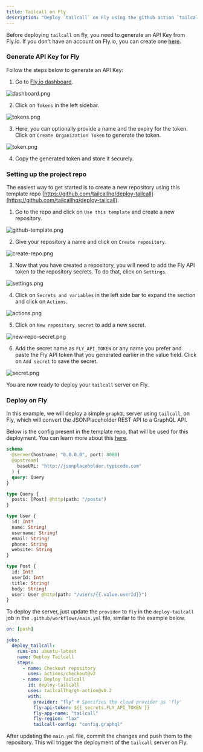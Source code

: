 ```yaml
---
title: Tailcall on Fly
description: "Deploy `tailcall` on Fly using the github action `tailcallhq/gh-action`"
---
```


Before deploying `tailcall` on fly, you need to generate an API Key from Fly.io. If you don't have an account on Fly.io, you can create one [here](https://fly.io/app/sign-up).

### Generate API Key for Fly

Follow the steps below to generate an API Key:

1. Go to [Fly.io dashboard](https://fly.io/dashboard).

![dashboard.png](../../static/images/fly/dashboard.png)

2. Click on `Tokens` in the left sidebar.

![tokens.png](../../static/images/fly/tokens.png)

3. Here, you can optionally provide a name and the expiry for the token. Click on `Create Organization Token` to generate the token.

![token.png](../../static/images/fly/token.png)

4. Copy the generated token and store it securely.

### Setting up the project repo

The easiest way to get started is to create a new repository using this template repo [https://github.com/tailcallhq/deploy-tailcall](https://github.com/tailcallhq/deploy-tailcall).

1. Go to the repo and click on `Use this template` and create a new repository.

![github-template.png](../../static/images/fly/github-template.png)

2. Give your repository a name and click on `Create repository`.

![create-repo.png](../../static/images/fly/create-repo.png)

3. Now that you have created a repository, you will need to add the Fly API token to the repository secrets. To do that, click on `Settings`.

![settings.png](../../static/images/fly/settings.png)

4. Click on `Secrets and variables` in the left side bar to expand the section and click on `Actions`.

![actions.png](../../static/images/fly/actions.png)

5. Click on `New repository secret` to add a new secret.

![new-repo-secret.png](../../static/images/fly/new-repo-secret.png)

6. Add the secret name as `FLY_API_TOKEN` or any name you prefer and paste the Fly API token that you generated earlier in the value field. Click on `Add secret` to save the secret.

![secret.png](../../static/images/fly/secret.png)

You are now ready to deploy your `tailcall` server on Fly.

### Deploy on Fly

In this example, we will deploy a simple `graphQL` server using `tailcall`, on Fly, which will convert the JSONPlaceholder REST API to a GraphQL API.

Below is the config present in the template repo, that will be used for this deployment. You can learn more about this [here](https://tailcall.run/docs/getting_started/configuration/).

```graphql
schema
  @server(hostname: "0.0.0.0", port: 8080)
  @upstream(
    baseURL: "http://jsonplaceholder.typicode.com"
  ) {
  query: Query
}

type Query {
  posts: [Post] @http(path: "/posts")
}

type User {
  id: Int!
  name: String!
  username: String!
  email: String!
  phone: String
  website: String
}

type Post {
  id: Int!
  userId: Int!
  title: String!
  body: String!
  user: User @http(path: "/users/{{.value.userId}}")
}
```

To deploy the server, just update the `provider` to `fly` in the `deploy-tailcall` job in the `.github/workflows/main.yml` file, similar to the example below.

```yaml
on: [push]

jobs:
  deploy_tailcall:
    runs-on: ubuntu-latest
    name: Deploy Tailcall
    steps:
      - name: Checkout repository
        uses: actions/checkout@v2
      - name: Deploy Tailcall
        id: deploy-tailcall
        uses: tailcallhq/gh-action@v0.2
        with:
          provider: "fly" # Specifies the cloud provider as 'fly'
          fly-api-token: ${{ secrets.FLY_API_TOKEN }}
          fly-app-name: "tailcall"
          fly-region: "lax"
          tailcall-config: "config.graphql"
```

After updating the `main.yml` file, commit the changes and push them to the repository. This will trigger the deployment of the `tailcall` server on Fly.
